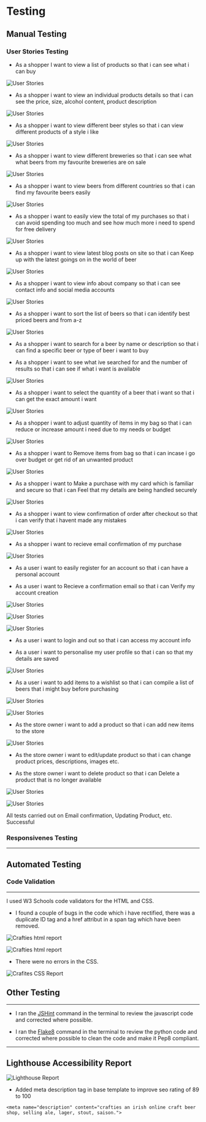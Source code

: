 # Testing

## Manual Testing

### User Stories Testing

* As a shopper I want to view a list of products so that i can see what i can buy

![User Stories](static/docs/product-list.png "Product List")

* As a shopper i want to view an individual products details so that i can see the price, size, alcohol content, product description

![User Stories](static/docs/individual-product.png "Individual Product")

* As a shopper i want to view different beer styles so that i can view different products of a style i like

![User Stories](static/docs/style-categories.png "Styles")

* As a shopper i want to view different breweries so that i can see what what beers from my favourite breweries are on sale

![User Stories](static/docs/brewery-categories.png "Breweries")

* As a shopper i want to view beers from different countries so that i can find my favourite beers easily

![User Stories](static/docs/country-categories.png "Countries")

* As a shopper i want to easily view the total of my purchases so that i can avoid spending too much and see how much more i need to spend for free delivery

![User Stories](static/docs/view-total.png "Total Price")

* As a shopper i want to view latest blog posts on site so that i can Keep up with the latest goings on in the world of beer

![User Stories](static/docs/beer-blog.png "Beer Blog")

* As a shopper i want to view info about company so that i can see contact info and social media accounts

![User Stories](static/docs/footer-info.png "Footer Info")

* As a shopper i want to sort the list of beers so that i can identify best priced beers and from a-z

![User Stories](static/docs/soting-dropdown.png "Sorting Dropdown")

* As a shopper i want to search for a beer by name or description so that i can find a specific beer or type of beer i want to buy

* As a shopper i want to see what ive searched for and the number of results so that i can see if what i want is available

![User Stories](static/docs/search-function.png "Search Function")

* As a shopper i want to select the quantity of a beer that i want so that i can get the exact amount i want

![User Stories](static/docs/quantity-select.png "Quantity Select")


* As a shopper i want to adjust quantity of items in my bag so that i can reduce or increase amount i need due to my needs or budget

![User Stories](static/docs/update-quantity.png "Adjust Quantity")

* As a shopper i want to Remove items from bag so that i can incase i go over budget or get rid of an unwanted product

![User Stories](static/docs/remove-from-bag.png  "Remove Item")

* As a shopper i want to Make a purchase with my card which is familiar and secure so that i can Feel that my details are being handled securely

![User Stories](static/docs/payment-form.png "Payment Form")

* As a shopper i want to view confirmation of order after checkout so that i can verify that i havent made any mistakes

![User Stories](static/docs/purchase-confirmation.png "Purchase Confirmation")

* As a shopper i want to recieve email confirmation of my purchase

![User Stories](static/docs/email-confirm-order.png "Email Order Confirmation")

* As a user i want to easily register for an account so that i can have a personal account

* As a user i want to Recieve a confirmation email so that i can Verify my account creation

![User Stories](static/docs/reg-test.png "Registration")

![User Stories](static/docs/reg-confirm-email.png "Registration")

![User Stories](static/docs/reg-confirm-page.png "Registration")

* As a user i want to login and out so that i can access my account info

* As a user i want to personalise my user profile so that i can so that my details are saved

![User Stories](static/docs/update-info-section.png "User Info Page")

* As a user i want to add items to a wishlist so that i can compile a list of beers that i might buy before purchasing

![User Stories](static/docs/quantity-select.png "wishlist toggle heart")

![User Stories](static/docs/wishlist.png "Wishlist")

* As the store owner i want to add a product so that i can add new items to the store

![User Stories](static/docs/wishlist.png "Add Product")

* As the store owner i want to edit/update product so that i can change product prices, descriptions, images etc.

* As the store owner i want to delete product so that i can Delete a product that is no longer available

![User Stories](static/docs/store-owner-edit-delete.png "Edit Delete Product")

![User Stories](static/docs/product-edit-page.png "Edit Page")

All tests carried out on Email confirmation, Updating Product, etc. Successful

### Responsivenes Testing

---

## Automated Testing

### Code Validation
---
I used W3 Schools code validators for the HTML and CSS.

* I found a couple of bugs in the code which i have rectified, there was a duplicate ID tag and a href attribut in a span tag which have been removed.

![Crafties html report](static/docs/html-validation-bugs.png "Crafties html report")

![Crafties html report](static/docs/html-validation-report.png "Crafties html report")

* There were no errors in the CSS.

![Crafites CSS Report](static/docs/CSS-validator.png "Crafites CSS Report")

## Other Testing
---
* I ran the [JSHint](https://jshint.com/) command in the terminal to review the javascript code and corrected where possible.

* I ran the [Flake8](https://flake8.pycqa.org/en/latest/) command in the terminal to review the python code and corrected where possible to clean the code and make it Pep8 compliant.

---

## Lighthouse Accessibility Report

![Lighthouse Report](static/docs/lightouse-report.png "Lighthouse Report")

- Added meta description tag in base template to improve seo rating of 89 to 100

`<meta name="description" content="crafties an irish online craft beer shop, selling ale, lager, stout, saison.">`